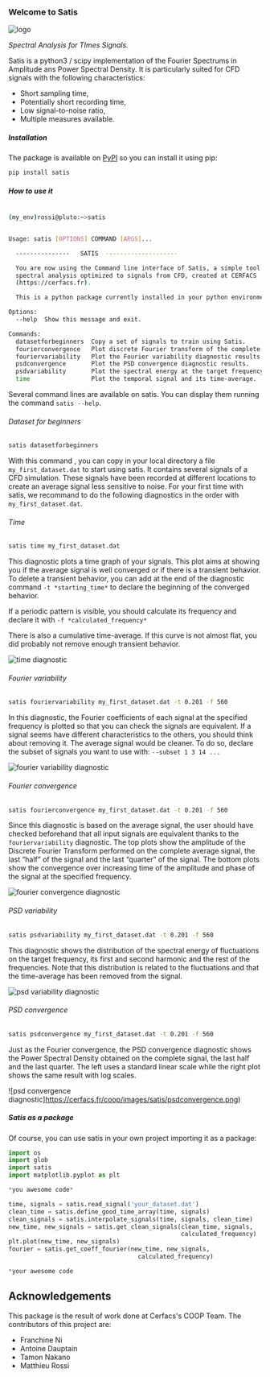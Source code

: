 ### Welcome to Satis
![logo](https://cerfacs.fr/coop/images/satis/logo_satis.png)

*Spectral Analysis for TImes Signals.*

 Satis is a python3 / scipy implementation of the Fourier Spectrums in Amplitude ans Power Spectral Density.
It is particularly suited for CFD signals with the following characteristics:

- Short sampling time,
- Potentially short recording time,
- Low signal-to-noise ratio,
- Multiple measures available.

##### Installation

The package is available on [PyPI](https://pypi.org/) so you can install it using pip:

```bash
pip install satis
```

##### How to use it

```bash

(my_env)rossi@pluto:~>satis


Usage: satis [OPTIONS] COMMAND [ARGS]...

  ---------------   SATIS  --------------------

  You are now using the Command line interface of Satis, a simple tool for
  spectral analysis optimized to signals from CFD, created at CERFACS
  (https://cerfacs.fr).

  This is a python package currently installed in your python environment.

Options:
  --help  Show this message and exit.

Commands:
  datasetforbeginners  Copy a set of signals to train using Satis.
  fourierconvergence   Plot discrete Fourier transform of the complete...
  fouriervariability   Plot the Fourier variability diagnostic results.
  psdconvergence       Plot the PSD convergence diagnostic results.
  psdvariability       Plot the spectral energy at the target frequency.
  time                 Plot the temporal signal and its time-average.
```

Several command lines are available on satis. You can display them running the command `satis --help`.

###### Dataset for beginners
```bash
satis datasetforbeginners
```

With this command , you can copy in your local directory a file `my_first_dataset.dat` to start using satis. It contains several signals of a CFD simulation. These signals have been recorded at different locations to create an average signal less sensitive to noise. For your first time with satis, we recommand to do the following diagnostics in the order with `my_first_dataset.dat`.

###### Time
```bash
satis time my_first_dataset.dat
```

This diagnostic plots a time graph of your signals. This plot aims at showing you if the average signal is well converged or if there is a transient behavior. To delete a transient behavior, you can add at the end of the diagnostic command `-t *starting_time*` to declare the beginning of the converged behavior. 

If a periodic pattern is visible, you should calculate its frequency and declare it with `-f *calculated_frequency*`

There is also a cumulative time-average. If this curve is not almost flat, you did probably not remove enough transient behavior.

![time diagnostic](https://cerfacs.fr/coop/images/satis/time.png)

###### Fourier variability
```bash
satis fouriervariability my_first_dataset.dat -t 0.201 -f 560
```

In this diagnostic, the Fourier coefficients of each signal at the specified frequency is plotted so that you can check the signals are equivalent. If a signal seems have different characteristics to the others, you should think about removing it. The average signal would be cleaner. To do so, declare the subset of signals you want to use with: `--subset 1 3 14 ...`

![fourier variability diagnostic](https://cerfacs.fr/coop/images/satis/fouriervariability.png)

###### Fourier convergence
```bash
satis fourierconvergence my_first_dataset.dat -t 0.201 -f 560
```

Since this diagnostic is based on the average signal, the user should have checked beforehand that all input signals are equivalent thanks to the `fouriervariability` diagnostic.
The top plots show the amplitude of the Discrete Fourier Transform performed on the complete average signal, the last “half” of the signal and the last “quarter” of the signal.
The bottom plots show the convergence over increasing time of the amplitude and phase of the signal at the specified frequency.

![fourier convergence diagnostic](https://cerfacs.fr/coop/images/satis/fourierconvergence.png)

###### PSD variability
```bash
satis psdvariability my_first_dataset.dat -t 0.201 -f 560
```

This diagnostic shows the distribution of the spectral energy of fluctuations on the target
frequency, its first and second harmonic and the rest of the frequencies.
Note that this distribution is related to the fluctuations and that the time-average has
been removed from the signal.

![psd variability diagnostic](https://cerfacs.fr/coop/images/satis/psdvariability.png)

###### PSD convergence
```bash
satis psdconvergence my_first_dataset.dat -t 0.201 -f 560
```

Just as the Fourier convergence, the PSD convergence diagnostic shows the Power
Spectral Density obtained on the complete signal, the last half and the last quarter. The left
uses a standard linear scale while the right plot shows the same result with log scales.

![psd convergence diagnostic]https://cerfacs.fr/coop/images/satis/psdconvergence.png)

##### Satis as a package
Of course, you can use satis in your own project importing it as a package:

```python
import os 
import glob
import satis
import matplotlib.pyplot as plt

*you awesome code*

time, signals = satis.read_signal('your_dataset.dat')
clean_time = satis.define_good_time_array(time, signals)
clean_signals = satis.interpolate_signals(time, signals, clean_time)
new_time, new_signals = satis.get_clean_signals(clean_time, signals, 
												calculated_frequency)
plt.plot(new_time, new_signals)
fourier = satis.get_coeff_fourier(new_time, new_signals,
									calculated_frequency)

*your awesome code

```


## Acknowledgements

This package is the result of work done at Cerfacs's COOP Team.
The contributors of this project are:

- Franchine Ni
- Antoine Dauptain
- Tamon Nakano
- Matthieu Rossi